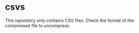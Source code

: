 # csvs
This repository only contains CSV files. Check the format of the compressed file to uncompress.
